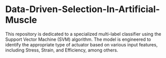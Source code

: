 # Data-Driven-Selection-In-Artificial-Muscle
This repository is dedicated to a specialized multi-label classifier using the Support Vector Machine (SVM) algorithm. The model is engineered to identify the appropriate type of actuator based on various input features, including Stress, Strain, and Efficiency, among others.
